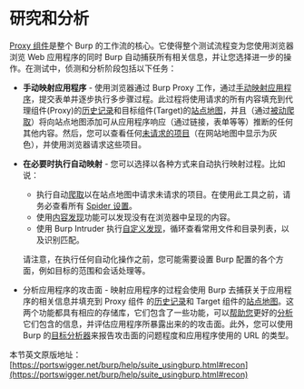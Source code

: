# 研究和分析

[Proxy 组件](../../Target/Using/README.md)是整个 Burp 的工作流的核心。它使得整个测试流程变为您使用浏览器浏览 Web 应用程序的同时 Burp 自动捕获所有相关信息，并让您选择进一步的操作。在测试中，侦测和分析阶段包括以下任务：

- **手动映射应用程序** - 使用浏览器通过 Burp Proxy 工作，通过[手动映射应用程序](../../Target/Using/Manual_Application_Mapping.md)，提交表单并逐步执行多步骤过程。此过程将使用请求的所有内容填充到代理组件(Proxy)的[历史记录](../../Proxy/Using_Burp_Proxy/Using_the_Proxy_History.md)和目标组件(Target)的[站点地图](../../Target/Site_Map/README.md)，并且（通过[被动爬取](../../Spider/Options/Passive_Spidering.md)）将向站点地图添加可从应用程序响应（通过链接，表单等等）推断的任何其他内容。然后，您可以查看任何[未请求的项目](../../Target/Using/Reviewing_Unrequested_Items.md)（在网站地图中显示为灰色），并使用浏览器请求这些项目。

- **在必要时执行自动映射** - 您可以选择以各种方式来自动执行映射过程。比如说：
	- 执行自动[爬取](../../Spider/Using_Burp_Spider/README.md)以在站点地图中请求未请求的项目。在使用此工具之前，请务必查看所有 [Spider 设置](../../Spider/Using_Burp_Spider/Configuring_Spider_Settings.md)。
	- 使用[内容发现](../../Suite_Function/Content_Discovery/README.md)功能可以发现没有在浏览器中呈现的内容。
	- 使用 Burp Intruder 执行[自定义发现](../../Intruder/Using_Burp_Intruder/Typical_Uses/Enumerating_Identifiers.md)，循环查看常用文件和目录列表，以及识别匹配。

	请注意，在执行任何自动化操作之前，您可能需要设置 Burp 配置的各个方面，例如目标的范围和会话处理等。

- 分析应用程序的攻击面 - 映射应用程序的过程会使用 Burp 去捕获关于应用程序的相关信息并填充到 Proxy 组件 的[历史记录](../../Proxy/Using_Burp_Proxy/Using_the_Proxy_History.md)和 Target 组件的[站点地图](../../Target/Site_Map/README.md)。这两个功能都具有相应的存储库，它们包含了一些功能，可以[帮助您](../../Proxy/Using_Burp_Proxy/Using_the_Proxy_History.md)更好的[分析](../../Target/Using/Analyzing_The_Attack_Surface.md)它们包含的信息，并评估应用程序所暴露出来的的攻击面。此外，您可以使用 Burp 的[目标分析器](../../Suite_Function/Target_Analyzer.md)来报告攻击面的问题程度和应用程序使用的 URL 的类型。


本节英文原版地址：  
[https://portswigger.net/burp/help/suite_usingburp.html#recon](https://portswigger.net/burp/help/suite_usingburp.html#recon)